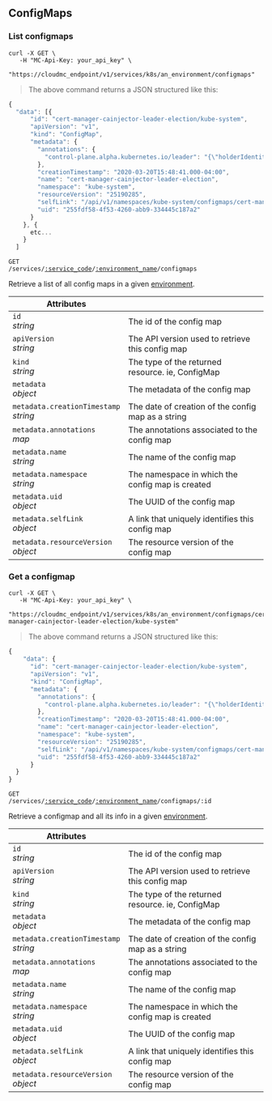 ## ConfigMaps

<!-------------------- LIST CONFIG MAPS -------------------->

### List configmaps

```shell
curl -X GET \
   -H "MC-Api-Key: your_api_key" \
   "https://cloudmc_endpoint/v1/services/k8s/an_environment/configmaps"
```

> The above command returns a JSON structured like this:

```js
{
  "data": [{
      "id": "cert-manager-cainjector-leader-election/kube-system",
      "apiVersion": "v1",
      "kind": "ConfigMap",
      "metadata": {
        "annotations": {
          "control-plane.alpha.kubernetes.io/leader": "{\"holderIdentity\":\"cert-manager-cainjector-54c4796c5d-9txng_7d63d35e-a197-497b-9b5f-c9722aabc6cd\",\"leaseDurationSeconds\":15,\"acquireTime\":\"2020-06-14T02:01:27Z\",\"renewTime\":\"2020-06-16T19:54:04Z\",\"leaderTransitions\":23}"
        },
        "creationTimestamp": "2020-03-20T15:48:41.000-04:00",
        "name": "cert-manager-cainjector-leader-election",
        "namespace": "kube-system",
        "resourceVersion": "25190285",
        "selfLink": "/api/v1/namespaces/kube-system/configmaps/cert-manager-cainjector-leader-election",
        "uid": "255fdf58-4f53-4260-abb9-334445c187a2"
      }
    }, {
      etc...
    } 
  ]
```

<code>GET /services/<a href="#administration-service-connections">:service_code</a>/<a href="#administration-environments">:environment_name</a>/configmaps</code>

Retrieve a list of all config maps in a given [environment](#administration-environments).

| Attributes                                 | &nbsp;                                                  |
| ------------------------------------------ | ------------------------------------------------------- |
| `id` <br/>_string_                         | The id of the config map                                |
| `apiVersion` <br/>_string_                 | The API version used to retrieve this config map        |
| `kind` <br/>_string_                       | The type of the returned resource. ie, ConfigMap        |
| `metadata` <br/>_object_                   | The metadata of the config map                          |
| `metadata.creationTimestamp` <br/>_string_ | The date of creation of the config map as a string       |
| `metadata.annotations` <br/>_map_          | The annotations associated to the config map            |
| `metadata.name` <br/>_string_              | The name of the config map                              |
| `metadata.namespace` <br/>_string_         | The namespace in which the config map is created        |
| `metadata.uid` <br/>_object_               | The UUID of the config map                              |
| `metadata.selfLink` <br/>_object_          | A link that uniquely identifies this config map         |
| `metadata.resourceVersion` <br/>_object_   | The resource version of the config map                  |

<!-------------------- GET A configmap -------------------->

### Get a configmap

```shell
curl -X GET \
   -H "MC-Api-Key: your_api_key" \
   "https://cloudmc_endpoint/v1/services/k8s/an_environment/configmaps/cert-manager-cainjector-leader-election/kube-system"
```

> The above command returns a JSON structured like this:

```js
{
    "data": {
      "id": "cert-manager-cainjector-leader-election/kube-system",
      "apiVersion": "v1",
      "kind": "ConfigMap",
      "metadata": {
        "annotations": {
          "control-plane.alpha.kubernetes.io/leader": "{\"holderIdentity\":\"cert-manager-cainjector-54c4796c5d-9txng_7d63d35e-a197-497b-9b5f-c9722aabc6cd\",\"leaseDurationSeconds\":15,\"acquireTime\":\"2020-06-14T02:01:27Z\",\"renewTime\":\"2020-06-16T19:54:04Z\",\"leaderTransitions\":23}"
        },
        "creationTimestamp": "2020-03-20T15:48:41.000-04:00",
        "name": "cert-manager-cainjector-leader-election",
        "namespace": "kube-system",
        "resourceVersion": "25190285",
        "selfLink": "/api/v1/namespaces/kube-system/configmaps/cert-manager-cainjector-leader-election",
        "uid": "255fdf58-4f53-4260-abb9-334445c187a2"
      }
  }
}
```

<code>GET /services/<a href="#administration-service-connections">:service_code</a>/<a href="#administration-environments">:environment_name</a>/configmaps/:id</code>

Retrieve a configmap and all its info in a given [environment](#administration-environments).

| Attributes                                 | &nbsp;                                                  |
| ------------------------------------------ | ------------------------------------------------------- |
| `id` <br/>_string_                         | The id of the config map                                |
| `apiVersion` <br/>_string_                 | The API version used to retrieve this config map        |
| `kind` <br/>_string_                       | The type of the returned resource. ie, ConfigMap        |
| `metadata` <br/>_object_                   | The metadata of the config map                          |
| `metadata.creationTimestamp` <br/>_string_ | The date of creation of the config map as a string       |
| `metadata.annotations` <br/>_map_          | The annotations associated to the config map            |
| `metadata.name` <br/>_string_              | The name of the config map                              |
| `metadata.namespace` <br/>_string_         | The namespace in which the config map is created        |
| `metadata.uid` <br/>_object_               | The UUID of the config map                              |
| `metadata.selfLink` <br/>_object_          | A link that uniquely identifies this config map         |
| `metadata.resourceVersion` <br/>_object_   | The resource version of the config map                  |


